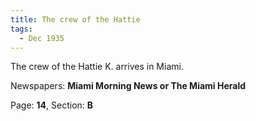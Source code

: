 ```yaml
---  
title: The crew of the Hattie  
tags:  
  - Dec 1935  
---  
```

  
The crew of the Hattie K. arrives in Miami.  
  
Newspapers: **Miami Morning News or The Miami Herald**  
  
Page: **14**, Section: **B** 
